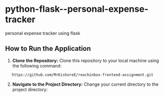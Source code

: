 # python-flask--personal-expense-tracker
personal expense tracker using flask
## How to Run the Application

1. **Clone the Repository:** Clone this repository to your local machine using the following command:

 ```bash
    https://github.com/MrKishoreE/reachinbox-frontend-assignment.git
 ```
2. **Navigate to the Project Directory:** Change your current directory to the project directory:
